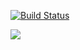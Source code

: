 <!-- Unprotected -->
[![Build Status](http://localhost:8089/buildStatus/icon?job=FinancialDiary)](http://localhost:8089/job/FinancialDiary/)


<a href='http://localhost:8089/job/FinancialDiary/55/'><img src='http://localhost:8089/buildStatus/icon?job=FinancialDiary&build=55'></a>
